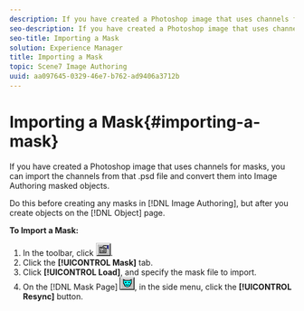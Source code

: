 ```yaml
---
description: If you have created a Photoshop image that uses channels for masks, you can import the channels from that .psd file and convert them into Image Authoring masked objects.
seo-description: If you have created a Photoshop image that uses channels for masks, you can import the channels from that .psd file and convert them into Image Authoring masked objects.
seo-title: Importing a Mask
solution: Experience Manager
title: Importing a Mask
topic: Scene7 Image Authoring
uuid: aa097645-0329-46e7-b762-ad9406a3712b
---
```


# Importing a Mask{#importing-a-mask}

If you have created a Photoshop image that uses channels for masks, you can import the channels from that .psd file and convert them into Image Authoring masked objects.

Do this before creating any masks in [!DNL Image Authoring], but after you create objects on the [!DNL Object] page.

**To Import a Mask:** 

1. In the toolbar, click ![](assets/finger.png).
1. Click the **[!UICONTROL Mask]** tab.
1. Click **[!UICONTROL Load]**, and specify the mask file to import.
1. On the [!DNL Mask Page] ![](assets/mask.png), in the side menu, click the **[!UICONTROL Resync]** button.
